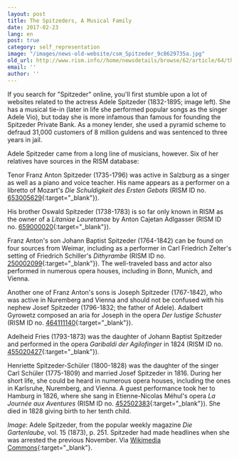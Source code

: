 ```yaml
---
layout: post
title: The Spitzeders, A Musical Family
date: 2017-02-23
lang: en
post: true
category: self_representation
image: "/images/news-old-website/csm_Spitzeder_9c8629735a.jpg"
old_url: http://www.rism.info//home/newsdetails/browse/62/article/64/the-spitzeders-a-musical-family.html
email: ''
author: ''
---
```



If you search for "Spitzeder" online, you'll first stumble upon a lot of websites related to the actress Adele Spitzeder (1832-1895; image left). She has a musical tie-in (later in life she performed popular songs as the singer Adele Vio), but today she is more infamous than famous for founding the Spitzeder Private Bank. As a money lender, she used a pyramid scheme to defraud 31,000 customers of 8 million guldens and was sentenced to three years in jail.

Adele Spitzeder came from a long line of musicians, however. Six of her relatives have sources in the RISM database:

Tenor Franz Anton Spitzeder (1735-1796) was active in Salzburg as a singer as well as a piano and voice teacher. His name appears as a performer on a libretto of Mozart's _Die Schuldigkeit des Ersten Gebots_ (RISM ID no. [653005629](https://opac.rism.info/search?id=653005629&Language=en){:target="_blank"}).

His brother Oswald Spitzeder (1738-1783) is so far only known in RISM as the owner of a _Litaniae Lauretanae_ by Anton Cajetan Adlgasser (RISM ID no. [659000020](https://opac.rism.info/search?id=659000020&Language=en){:target="_blank"}).

Franz Anton's son Johann Baptist Spitzeder (1764-1842) can be found on four sources from Weimar, including as a performer in Carl Friedrich Zelter's setting of Friedrich Schiller's _Dithyrambe_ (RISM ID no. [250002099](https://opac.rism.info/search?id=250002099&Language=en){:target="_blank"}). The well-traveled bass and actor also performed in numerous opera houses, including in Bonn, Munich, and Vienna.

Another one of Franz Anton's sons is Joseph Spitzeder (1767-1842), who was active in Nuremberg and Vienna and should not be confused with his nephew Josef Spitzeder (1796-1832; the father of Adele). Adalbert Gyrowetz composed an aria for Joseph in the opera _Der lustige Schuster_ (RISM ID no. [464111140](https://opac.rism.info/search?id=464111140&Language=en){:target="_blank"}).

Adelheid Fries (1793-1873) was the daughter of Johann Baptist Spitzeder and performed in the opera _Garibaldi der Agilofinger_ in 1824 (RISM ID no. [455020427](https://opac.rism.info/search?id=455020427&Language=en){:target="_blank"}).

Henriette Spitzeder-Schüler (1800-1828) was the daughter of the singer Carl Schüler (1775-1809) and married Josef Spitzeder in 1816. During her short life, she could be heard in numerous opera houses, including the ones in Karlsruhe, Nuremberg, and Vienna. A guest performance took her to Hamburg in 1826, where she sang in Etienne-Nicolas Méhul's opera _La Journée aux Aventures_ (RISM ID no. [452502383](https://opac.rism.info/search?id=452502383&Language=en){:target="_blank"}). She died in 1828 giving birth to her tenth child.


_Image_: Adele Spitzeder, from the popular weekly magazine _Die Gartenlaube_, vol. 15 (1873), p. 251. Spitzeder had made headlines when she was arrested the previous November. Via [Wikimedia Commons](https://commons.wikimedia.org/wiki/File:Die_Gartenlaube_(1873)_b_251.jpg){:target="_blank"}.



